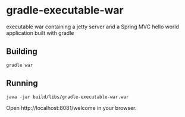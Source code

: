 gradle-executable-war
=====================

executable war containing a jetty server and a Spring MVC hello world application built with gradle

Building
--------

    gradle war


Running
-------

    java -jar build/libs/gradle-executable-war.war

Open http://localhost:8081/welcome in your browser.
